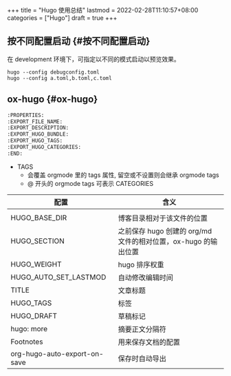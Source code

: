 +++
title = "Hugo 使用总结"
lastmod = 2022-02-28T11:10:57+08:00
categories = ["Hugo"]
draft = true
+++

## 按不同配置启动 {#按不同配置启动}

在 development 环境下，可指定以不同的模式启动以预览效果。

```shell
hugo --config debugconfig.toml
hugo --config a.toml,b.toml,c.toml
```


## ox-hugo {#ox-hugo}

```org
:PROPERTIES:
:EXPORT_FILE_NAME:
:EXPORT_DESCRIPTION:
:EXPORT_HUGO_BUNDLE:
:EXPORT_HUGO_TAGS:
:EXPORT_HUGO_CATEGORIES:
:END:
```

-   TAGS
    -   会覆盖 orgmode 里的 tags 属性, 留空或不设置则会继承 orgmode tags
    -   @ 开头的 orgmode tags 可表示 CATEGORIES

| 配置                         | 含义                                       |
|----------------------------|------------------------------------------|
|                              |                                            |
| HUGO_BASE_DIR                | 博客目录相对于该文件的位置                 |
| HUGO_SECTION                 | 之前保存 hugo 创建的 org/md 文件的相对位置，ox-hugo 的输出位置 |
| HUGO_WEIGHT                  | hugo 排序权重                              |
| HUGO_AUTO_SET_LASTMOD        | 自动修改编辑时间                           |
| TITLE                        | 文章标题                                   |
| HUGO_TAGS                    | 标签                                       |
| HUGO_DRAFT                   | 草稿标记                                   |
| hugo: more                   | 摘要正文分隔符                             |
| Footnotes                    | 用来保存文档的配置                         |
| org-hugo-auto-export-on-save | 保存时自动导出                             |